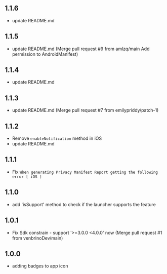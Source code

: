 ## 1.1.6

* update README.md

## 1.1.5

* update README.md (Merge pull request #9 from amlzq/main Add permission to AndroidManifest)

## 1.1.4

* update README.md

## 1.1.3

* update README.md (Merge pull request #7 from emilypriddy/patch-1)

## 1.1.2

* Remove `enableNotification` method in iOS
* update README.md

## 1.1.1

* Fix `When generating Privacy Manifest Report getting the following error [ iOS ]`

## 1.1.0

* add 'isSupport' method to check if the launcher supports the feature

## 1.0.1

* Fix Sdk constrain - support '>=3.0.0 <4.0.0' now (Merge pull request #1 from venbrinoDev/main)

## 1.0.0

* adding badges to app icon
